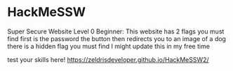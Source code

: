 # HackMeSSW
Super Secure Website Level 0 Beginner: This website has 2 flags you must find first is the password the button then redirects you to an image of a dog there is a hidden flag you must find 
I might update this in my free time 

test your skills here! https://zeldrisdeveloper.github.io/HackMeSSW2/
